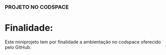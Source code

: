 ### PROJETO NO CODSPACE

# Finalidade:
Este miniprojeto tem por finalidade a ambientação no codspace oferecido pelo GitHub.
